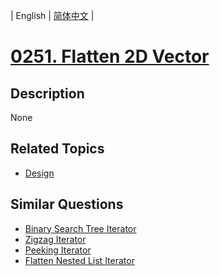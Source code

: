 
| English | [简体中文](README.md) |
# [0251. Flatten 2D Vector](https://leetcode-cn.com/problems/flatten-2d-vector/)
## Description
None
## Related Topics
- [Design](https://leetcode-cn.com/tag/design)
## Similar Questions
- [Binary Search Tree Iterator](../binary-search-tree-iterator/README_EN.md)
- [Zigzag Iterator](../zigzag-iterator/README_EN.md)
- [Peeking Iterator](../peeking-iterator/README_EN.md)
- [Flatten Nested List Iterator](../flatten-nested-list-iterator/README_EN.md)
